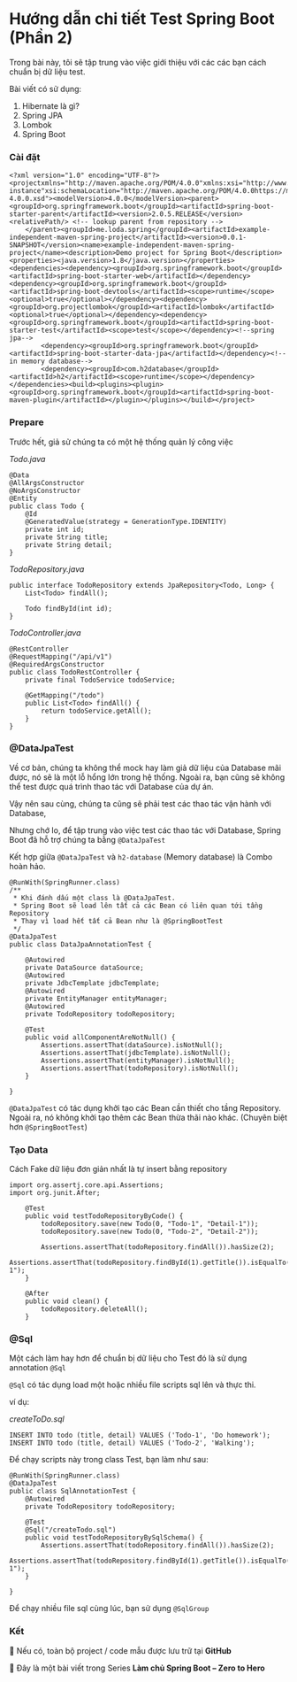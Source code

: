 # Hướng dẫn chi tiết Test Spring Boot (Phần 2)

Trong bài này, tôi sẽ tập trung vào việc giới thiệu với các các bạn cách chuẩn bị dữ liệu test.

Bài viết có sử dụng:

1. Hibernate là gì?
2. Spring JPA
3. Lombok
4. Spring Boot

### **Cài đặt**

```
<?xml version="1.0" encoding="UTF-8"?>
<projectxmlns="http://maven.apache.org/POM/4.0.0"xmlns:xsi="http://www.w3.org/2001/XMLSchema-instance"xsi:schemaLocation="http://maven.apache.org/POM/4.0.0https://maven.apache.org/xsd/maven-4.0.0.xsd"><modelVersion>4.0.0</modelVersion><parent><groupId>org.springframework.boot</groupId><artifactId>spring-boot-starter-parent</artifactId><version>2.0.5.RELEASE</version><relativePath/> <!-- lookup parent from repository -->
	</parent><groupId>me.loda.spring</groupId><artifactId>example-independent-maven-spring-project</artifactId><version>0.0.1-SNAPSHOT</version><name>example-independent-maven-spring-project</name><description>Demo project for Spring Boot</description><properties><java.version>1.8</java.version></properties><dependencies><dependency><groupId>org.springframework.boot</groupId><artifactId>spring-boot-starter-web</artifactId></dependency><dependency><groupId>org.springframework.boot</groupId><artifactId>spring-boot-devtools</artifactId><scope>runtime</scope><optional>true</optional></dependency><dependency><groupId>org.projectlombok</groupId><artifactId>lombok</artifactId><optional>true</optional></dependency><dependency><groupId>org.springframework.boot</groupId><artifactId>spring-boot-starter-test</artifactId><scope>test</scope></dependency><!--spring jpa-->
		<dependency><groupId>org.springframework.boot</groupId><artifactId>spring-boot-starter-data-jpa</artifactId></dependency><!--in memory database-->
		<dependency><groupId>com.h2database</groupId><artifactId>h2</artifactId><scope>runtime</scope></dependency></dependencies><build><plugins><plugin><groupId>org.springframework.boot</groupId><artifactId>spring-boot-maven-plugin</artifactId></plugin></plugins></build></project>
```

### **Prepare**

Trước hết, giả sử chúng ta có một hệ thống quản lý công việc

_Todo.java_

```
@Data
@AllArgsConstructor
@NoArgsConstructor
@Entity
public class Todo {
    @Id
    @GeneratedValue(strategy = GenerationType.IDENTITY)
    private int id;
    private String title;
    private String detail;
}
```

_TodoRepository.java_

```
public interface TodoRepository extends JpaRepository<Todo, Long> {
    List<Todo> findAll();

    Todo findById(int id);
}
```

_TodoController.java_

```
@RestController
@RequestMapping("/api/v1")
@RequiredArgsConstructor
public class TodoRestController {
    private final TodoService todoService;

    @GetMapping("/todo")
    public List<Todo> findAll() {
        return todoService.getAll();
    }
}
```

### **@DataJpaTest**

Về cơ bản, chúng ta không thể mock hay làm giả dữ liệu của Database mãi được, nó sẽ là một lỗ hổng lớn trong hệ thống. Ngoài ra, bạn cũng sẽ không thể test được quá trình thao tác với Database của dự án.

Vậy nên sau cùng, chúng ta cũng sẽ phải test các thao tác vận hành với Database,

Nhưng chớ lo, để tập trung vào việc test các thao tác với Database, Spring Boot đã hỗ trợ chúng ta bằng `@DataJpaTest`

Kết hợp giữa `@DataJpaTest` và `h2-database` (Memory database) là Combo hoàn hảo.

```
@RunWith(SpringRunner.class)
/**
 * Khi đánh dấu một class là @DataJpaTest.
 * Spring Boot sẽ load lên tất cả các Bean có liên quan tới tầng Repository
 * Thay vì load hết tất cả Bean như là @SpringBootTest
 */
@DataJpaTest
public class DataJpaAnnotationTest {

    @Autowired
    private DataSource dataSource;
    @Autowired
    private JdbcTemplate jdbcTemplate;
    @Autowired
    private EntityManager entityManager;
    @Autowired
    private TodoRepository todoRepository;

    @Test
    public void allComponentAreNotNull() {
        Assertions.assertThat(dataSource).isNotNull();
        Assertions.assertThat(jdbcTemplate).isNotNull();
        Assertions.assertThat(entityManager).isNotNull();
        Assertions.assertThat(todoRepository).isNotNull();
    }

}
```

`@DataJpaTest` có tác dụng khởi tạo các Bean cần thiết cho tầng Repository. Ngoài ra, nó không khởi tạo thêm các Bean thừa thãi nào khác. (Chuyên biệt hơn `@SpringBootTest`)

### **Tạo Data**

Cách Fake dữ liệu đơn giản nhất là tự insert bằng repository

```
import org.assertj.core.api.Assertions;
import org.junit.After;

    @Test
    public void testTodoRepositoryByCode() {
        todoRepository.save(new Todo(0, "Todo-1", "Detail-1"));
        todoRepository.save(new Todo(0, "Todo-2", "Detail-2"));

        Assertions.assertThat(todoRepository.findAll()).hasSize(2);
        Assertions.assertThat(todoRepository.findById(1).getTitle()).isEqualTo("Todo-1");
    }

    @After
    public void clean() {
        todoRepository.deleteAll();
    }
```

### **@Sql**

Một cách làm hay hơn để chuẩn bị dữ liệu cho Test đó là sử dụng annotation `@Sql`

`@Sql` có tác dụng load một hoặc nhiều file scripts sql lên và thực thi.

ví dụ:

_createToDo.sql_

```
INSERT INTO todo (title, detail) VALUES ('Todo-1', 'Do homework');
INSERT INTO todo (title, detail) VALUES ('Todo-2', 'Walking');
```

Để chạy scripts này trong class Test, bạn làm như sau:

```
@RunWith(SpringRunner.class)
@DataJpaTest
public class SqlAnnotationTest {
    @Autowired
    private TodoRepository todoRepository;

    @Test
    @Sql("/createTodo.sql")
    public void testTodoRepositoryBySqlSchema() {
        Assertions.assertThat(todoRepository.findAll()).hasSize(2);
        Assertions.assertThat(todoRepository.findById(1).getTitle()).isEqualTo("Todo-1");
    }

}
```

Để chạy nhiều file sql cùng lúc, bạn sử dụng `@SqlGroup`

### **Kết**

💁 Nếu có, toàn bộ project / code mẫu được lưu trữ tại **GitHub**

🌟 Đây là một bài viết trong Series **Làm chủ Spring Boot – Zero to Hero**

